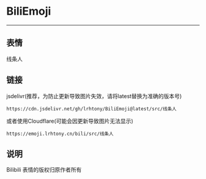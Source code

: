 # BiliEmoji
---
## 表情
线条人
## 链接
jsdelivr(推荐，为防止更新导致图片失效，请将latest替换为准确的版本号)
```
https://cdn.jsdelivr.net/gh/lrhtony/BiliEmoji@latest/src/线条人
```
或者使用Cloudflare(可能会因更新导致图片无法显示)
```
https://emoji.lrhtony.cn/bili/src/线条人
```
## 说明
Bilibili 表情的版权归原作者所有
